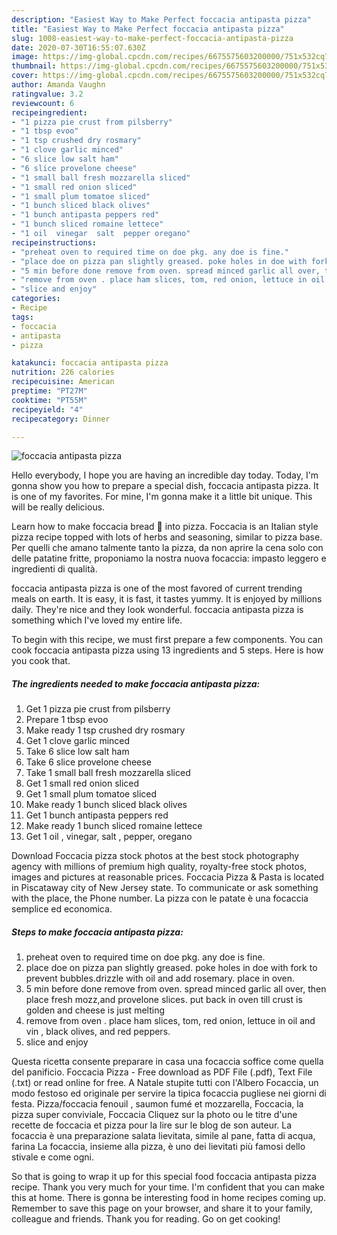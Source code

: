 ```yaml
---
description: "Easiest Way to Make Perfect foccacia antipasta pizza"
title: "Easiest Way to Make Perfect foccacia antipasta pizza"
slug: 1008-easiest-way-to-make-perfect-foccacia-antipasta-pizza
date: 2020-07-30T16:55:07.630Z
image: https://img-global.cpcdn.com/recipes/6675575603200000/751x532cq70/foccacia-antipasta-pizza-recipe-main-photo.jpg
thumbnail: https://img-global.cpcdn.com/recipes/6675575603200000/751x532cq70/foccacia-antipasta-pizza-recipe-main-photo.jpg
cover: https://img-global.cpcdn.com/recipes/6675575603200000/751x532cq70/foccacia-antipasta-pizza-recipe-main-photo.jpg
author: Amanda Vaughn
ratingvalue: 3.2
reviewcount: 6
recipeingredient:
- "1 pizza pie crust from pilsberry"
- "1 tbsp evoo"
- "1 tsp crushed dry rosmary"
- "1 clove garlic minced"
- "6 slice low salt ham"
- "6 slice provelone cheese"
- "1 small ball fresh mozzarella sliced"
- "1 small red onion sliced"
- "1 small plum tomatoe sliced"
- "1 bunch sliced black olives"
- "1 bunch antipasta peppers red"
- "1 bunch sliced romaine lettece"
- "1 oil  vinegar  salt  pepper oregano"
recipeinstructions:
- "preheat oven to required time on doe pkg. any doe is fine."
- "place doe on pizza pan slightly greased. poke holes in doe with fork to prevent bubbles.drizzle with oil and add rosemary. place in oven."
- "5 min before done remove from oven. spread minced garlic all over, then place fresh mozz,and provelone slices. put back in oven till crust is golden and cheese is just melting"
- "remove from oven . place ham slices, tom, red onion, lettuce in oil and vin , black olives, and red peppers."
- "slice and enjoy"
categories:
- Recipe
tags:
- foccacia
- antipasta
- pizza

katakunci: foccacia antipasta pizza 
nutrition: 226 calories
recipecuisine: American
preptime: "PT27M"
cooktime: "PT55M"
recipeyield: "4"
recipecategory: Dinner

---
```



![foccacia antipasta pizza](https://img-global.cpcdn.com/recipes/6675575603200000/751x532cq70/foccacia-antipasta-pizza-recipe-main-photo.jpg)

Hello everybody, I hope you are having an incredible day today. Today, I'm gonna show you how to prepare a special dish, foccacia antipasta pizza. It is one of my favorites. For mine, I'm gonna make it a little bit unique. This will be really delicious.

Learn how to make foccacia bread 🍞 into pizza. Foccacia is an Italian style pizza recipe topped with lots of herbs and seasoning, similar to pizza base. Per quelli che amano talmente tanto la pizza, da non aprire la cena solo con delle patatine fritte, proponiamo la nostra nuova focaccia: impasto leggero e ingredienti di qualità.

foccacia antipasta pizza is one of the most favored of current trending meals on earth. It is easy, it is fast, it tastes yummy. It is enjoyed by millions daily. They're nice and they look wonderful. foccacia antipasta pizza is something which I've loved my entire life.


To begin with this recipe, we must first prepare a few components. You can cook foccacia antipasta pizza using 13 ingredients and 5 steps. Here is how you cook that.

<!--inarticleads1-->

##### The ingredients needed to make foccacia antipasta pizza:

1. Get 1 pizza pie crust from pilsberry
1. Prepare 1 tbsp evoo
1. Make ready 1 tsp crushed dry rosmary
1. Get 1 clove garlic minced
1. Take 6 slice low salt ham
1. Take 6 slice provelone cheese
1. Take 1 small ball fresh mozzarella sliced
1. Get 1 small red onion sliced
1. Get 1 small plum tomatoe sliced
1. Make ready 1 bunch sliced black olives
1. Get 1 bunch antipasta peppers red
1. Make ready 1 bunch sliced romaine lettece
1. Get 1 oil , vinegar,  salt , pepper, oregano


Download Foccacia pizza stock photos at the best stock photography agency with millions of premium high quality, royalty-free stock photos, images and pictures at reasonable prices. Foccacia Pizza &amp; Pasta is located in Piscataway city of New Jersey state. To communicate or ask something with the place, the Phone number. La pizza con le patate è una focaccia semplice ed economica. 

<!--inarticleads2-->

##### Steps to make foccacia antipasta pizza:

1. preheat oven to required time on doe pkg. any doe is fine.
1. place doe on pizza pan slightly greased. poke holes in doe with fork to prevent bubbles.drizzle with oil and add rosemary. place in oven.
1. 5 min before done remove from oven. spread minced garlic all over, then place fresh mozz,and provelone slices. put back in oven till crust is golden and cheese is just melting
1. remove from oven . place ham slices, tom, red onion, lettuce in oil and vin , black olives, and red peppers.
1. slice and enjoy


Questa ricetta consente preparare in casa una focaccia soffice come quella del panificio. Foccacia Pizza - Free download as PDF File (.pdf), Text File (.txt) or read online for free. A Natale stupite tutti con l&#39;Albero Focaccia, un modo festoso ed originale per servire la tipica focaccia pugliese nei giorni di festa. Pizza/foccacia fenouil , saumon fumé et mozzarella, Foccacia, la pizza super conviviale, Foccacia Cliquez sur la photo ou le titre d&#39;une recette de foccacia et pizza pour la lire sur le blog de son auteur. La focaccia è una preparazione salata lievitata, simile al pane, fatta di acqua, farina La focaccia, insieme alla pizza, è uno dei lievitati più famosi dello stivale e come ogni. 

So that is going to wrap it up for this special food foccacia antipasta pizza recipe. Thank you very much for your time. I'm confident that you can make this at home. There is gonna be interesting food in home recipes coming up. Remember to save this page on your browser, and share it to your family, colleague and friends. Thank you for reading. Go on get cooking!

